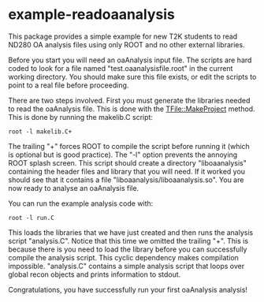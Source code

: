 example-readoaanalysis
============

This package provides a simple example for new T2K students to read ND280 OA analysis files using only ROOT and no other external libraries.

Before you start you will need an oaAnalysis input file. The scripts are hard coded to look for a file named "test.oaanalysisfile.root" in the current working directory. You should make sure this file exists, or edit the scripts to point to a real file before proceeding.

There are two steps involved. First you must generate the libraries needed to read the oaAnalysis file. This is done with the [TFile::MakeProject](http://root.cern.ch/root/html/TFile.html) method. This is done by running the makelib.C script:

    root -l makelib.C+

The trailing "+" forces ROOT to compile the script before running it (which is optional but is good practice). 
The "-l" option prevents the annoying ROOT splash screen.
This script should create a directory "liboaanalysis" containing the header files and library that you will need.
If it worked you should see that it contains a file "liboaanalysis/liboaanalysis.so". You are now ready to analyse an oaAnalysis file.

You can run the example analysis code with:

    root -l run.C

This loads the libraries that we have just created and then runs the analysis script "analysis.C". 
Notice that this time we omitted the trailing "+". 
This is because there is you need to load the library before you can successfully compile the analysis script.
This cyclic dependency makes compilation impossible.
"analysis.C" contains a simple analysis script that loops over global recon objects and prints information to stdout.

Congratulations, you have successfully run your first oaAnalysis analysis!



